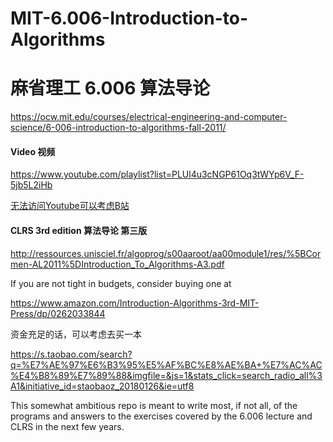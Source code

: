 # MIT-6.006-Introduction-to-Algorithms
# 麻省理工 6.006 算法导论
https://ocw.mit.edu/courses/electrical-engineering-and-computer-science/6-006-introduction-to-algorithms-fall-2011/

#### Video 视频
https://www.youtube.com/playlist?list=PLUl4u3cNGP61Oq3tWYp6V_F-5jb5L2iHb

[无法访问Youtube可以考虑B站](https://www.bilibili.com/video/av17631982/?from=search&seid=2670545735020334123)
#### CLRS 3rd edition 算法导论 第三版
http://ressources.unisciel.fr/algoprog/s00aaroot/aa00module1/res/%5BCormen-AL2011%5DIntroduction_To_Algorithms-A3.pdf

If you are not tight in budgets, consider buying one at  

https://www.amazon.com/Introduction-Algorithms-3rd-MIT-Press/dp/0262033844 

资金充足的话，可以考虑去买一本 

https://s.taobao.com/search?q=%E7%AE%97%E6%B3%95%E5%AF%BC%E8%AE%BA+%E7%AC%AC%E4%B8%89%E7%89%88&imgfile=&js=1&stats_click=search_radio_all%3A1&initiative_id=staobaoz_20180126&ie=utf8


This somewhat ambitious repo is meant to write most, if not all, of the programs and answers to the exercises covered by the 6.006 lecture and CLRS in the next few years.

